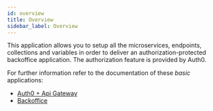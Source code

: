 ```yaml
---
id: overview
title: Overview
sidebar_label: Overview
---
```

This application allows you to setup all the microservices, endpoints, collections and variables in order to deliver an authorization-protected backoffice application.
The authorization feature is provided by Auth0.

For further information refer to the documentation of these _basic_ applications:
- [Auth0 + Api Gateway](../../runtime_suite/auth0-+-apigateway/overview)
- [Backoffice](../../business_suite/backoffice/overview)
